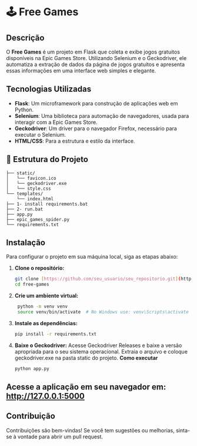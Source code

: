 # 🕹️ Free Games

## Descrição

O **Free Games** é um projeto em Flask que coleta e exibe jogos gratuitos disponíveis na Epic Games Store. Utilizando Selenium e o Geckodriver, ele automatiza a extração de dados da página de jogos gratuitos e apresenta essas informações em uma interface web simples e elegante.

## Tecnologias Utilizadas

- **Flask**: Um microframework para construção de aplicações web em Python.
- **Selenium**: Uma biblioteca para automação de navegadores, usada para interagir com a Epic Games Store.
- **Geckodriver**: Um driver para o navegador Firefox, necessário para executar o Selenium.
- **HTML/CSS**: Para a estrutura e estilo da interface.

## 📁 Estrutura do Projeto

```
├── static/
│   └── favicon.ico
│   └── geckodriver.exe
│   └── style.css
└── templates/
    └── index.html
├── 1- install requirements.bat
├── 2- run.bat
├── app.py
├── epic_games_spider.py
└── requirements.txt        
```

## Instalação

Para configurar o projeto em sua máquina local, siga as etapas abaixo:

1. **Clone o repositório:**
   ```bash
   git clone [https://github.com/seu_usuario/seu_repositorio.git](https://github.com/lucasjordaoreal/free-games.git)](https://github.com/lucasjordaoreal/free-games.git)
   cd free-games
2. **Crie um ambiente virtual:**

   ```bash
    python -m venv venv
    source venv/bin/activate  # No Windows use: venv\Scripts\activate
3. **Instale as dependências:**
    ```bash
    pip install -r requirements.txt
4. **Baixe o Geckodriver:**
    Acesse Geckodriver Releases e baixe a versão apropriada para o seu sistema operacional.
    Extraia o arquivo e coloque geckodriver.exe na pasta static do projeto.
**Como executar**
    ```bash
    python app.py
## Acesse a aplicação em seu navegador em: http://127.0.0.1:5000

## Contribuição
Contribuições são bem-vindas! Se você tem sugestões ou melhorias, sinta-se à vontade para abrir um pull request.
